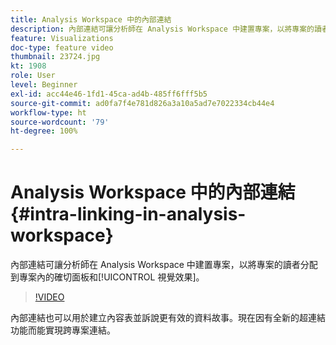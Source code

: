 ```yaml
---
title: Analysis Workspace 中的內部連結
description: 內部連結可讓分析師在 Analysis Workspace 中建置專案，以將專案的讀者分配到專案內的確切面板和視覺效果。
feature: Visualizations
doc-type: feature video
thumbnail: 23724.jpg
kt: 1908
role: User
level: Beginner
exl-id: acc44e46-1fd1-45ca-ad4b-485ff6fff5b5
source-git-commit: ad0fa7f4e781d826a3a10a5ad7e7022334cb44e4
workflow-type: ht
source-wordcount: '79'
ht-degree: 100%

---
```


# Analysis Workspace 中的內部連結 {#intra-linking-in-analysis-workspace}

內部連結可讓分析師在 Analysis Workspace 中建置專案，以將專案的讀者分配到專案內的確切面板和[!UICONTROL 視覺效果]。

>[!VIDEO](https://video.tv.adobe.com/v/23724/?quality=12)

內部連結也可以用於建立內容表並訴說更有效的資料故事。現在因有全新的超連結功能而能實現跨專案連結。

